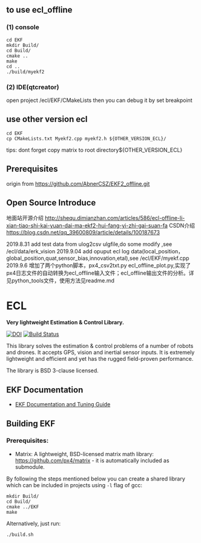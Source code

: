 ## to use ecl_offline
### (1) console
```
cd EKF
mkdir Build/
cd Build/
cmake ..
make
cd ..
./build/myekf2

```
### (2) IDE(qtcreator)
open project /ecl/EKF/CMakeLists
then you can debug it by set breakpoint

## use other version ecl
```
cd EKF
cp CMakeLists.txt Myekf2.cpp myekf2.h ${OTHER_VERSION_ECL}/

```
tips:
 dont forget copy matrix to root directory${OTHER_VERSION_ECL}

## Prerequisites
origin from https://github.com/AbnerCSZ/EKF2_offline.git

## Open Source Introduce
地面站开源介绍 
http://shequ.dimianzhan.com/articles/586/ecl-offline-li-xian-tiao-shi-kai-yuan-dai-ma-ekf2-hui-fang-yi-zhi-gai-suan-fa
CSDN介绍
 https://blog.csdn.net/qq_39600809/article/details/100187673

2019.8.31 add test data from ulog2csv ulgfile,do some modify ,see /ecl/data/erk_vision
2019.9.04 add opuput ecl log data(local_position，global_position,quat,sensor_bias,innovation,etal),see /ecl/EKF/myekf.cpp
2019.9.6 增加了两个python脚本，px4_csv2txt.py ecl_offline_plot.py,实现了px4日志文件的自动转换为ecl_offline输入文件；ecl_offline输出文件的分析。详见python_tools文件，使用方法见readme.md




# ECL

**Very lightweight Estimation & Control Library.**

[![DOI](https://zenodo.org/badge/22634/PX4/ecl.svg)](https://zenodo.org/badge/latestdoi/22634/PX4/ecl) [![Build Status](http://ci.px4.io:8080/buildStatus/icon?job=ecl/master)](http://ci.px4.io:8080/blue/organizations/jenkins/ecl/activity)

This library solves the estimation & control problems of a number of robots and drones. It accepts GPS, vision and inertial sensor inputs. It is extremely lightweight and efficient and yet has the rugged field-proven performance.

The library is BSD 3-clause licensed.



## EKF Documentation

  * [EKF Documentation and Tuning Guide](https://dev.px4.io/en/tutorials/tuning_the_ecl_ekf.html)

## Building EKF

### Prerequisites:

  * Matrix: A lightweight, BSD-licensed matrix math library: https://github.com/px4/matrix - it is automatically included as submodule.


By following the steps mentioned below you can create a shared library which can be included in projects using `-l` flag of gcc:

```
mkdir Build/
cd Build/
cmake ../EKF
make
```

Alternatively, just run:

```
./build.sh
```
